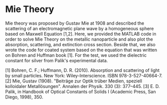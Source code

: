 # Mie Theory

Mie theory was proposed by Gustav Mie at 1908 and described the scattering of an electromagnetic plane wave by a homogeneous sphere based on Maxwell Equation [1,2]. Here, we provided the MATLAB code in order to solve Mie Theory on the metallic nanoparticle and also plot the absorption, scattering, and extinction cross section. Beside that, we also wrote the code for coated system based on the equation that was written on Bohren and Huffman book [1]. For the test, we used the dielectric constant for silver from Palik's experimental data.  


[1] Bohren, C. F.; Huffmann, D. R. (2010). Absorption and scattering of light by small particles. New York: Wiley-Interscience. ISBN 978-3-527-40664-7.
[2] Mie, Gustav (1908). "Beiträge zur Optik trüber Medien, speziell kolloidaler Metallösungen". Annalen der Physik. 330 (3): 377–445.
[3] E. D. Palik, in Handbook of Optical Constants of Solids I (Academic Press, San Diego, 1998), 350.
